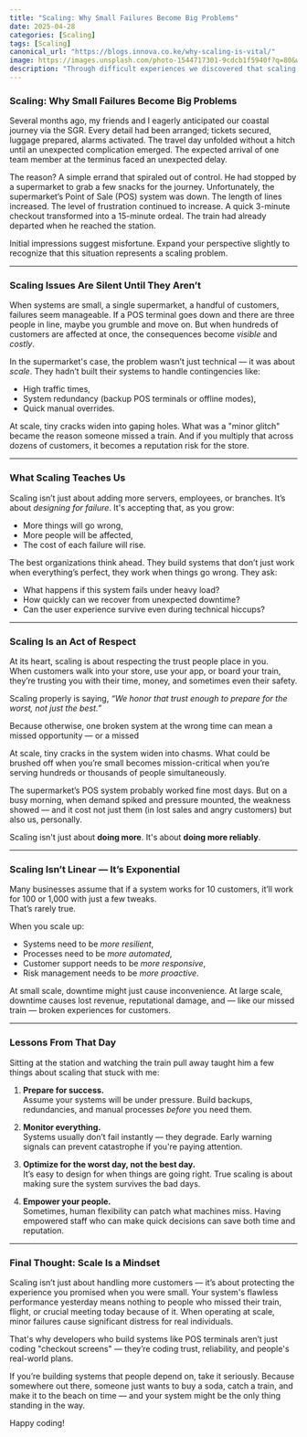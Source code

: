 ```yaml
---
title: "Scaling: Why Small Failures Become Big Problems"
date: 2025-04-28
categories: [Scaling]
tags: [Scaling]
canonical_url: "https://blogs.innova.co.ke/why-scaling-is-vital/"
image: https://images.unsplash.com/photo-1544717301-9cdcb1f5940f?q=80&w=1170&auto=format&fit=crop&ixlib=rb-4.1.0&ixid=M3wxMjA3fDB8MHxwaG90by1wYWdlfHx8fGVufDB8fHx8fA%3D%3D
description: "Through difficult experiences we discovered that scaling processes lack glamour. This article examines developmental trajectory by scrutinizing the missteps that results in failure while emphasizing the essential need for constructing a robust base to support growth."
---
```


### **Scaling: Why Small Failures Become Big Problems**

Several months ago, my friends and I eagerly anticipated our coastal journey via the SGR. Every detail had been arranged; tickets secured, luggage prepared, alarms activated. The travel day unfolded without a hitch until an unexpected complication emerged. The expected arrival of one team member at the terminus faced an unexpected delay.

The reason? A simple errand that spiraled out of control.
He had stopped by a supermarket to grab a few snacks for the journey. Unfortunately, the supermarket’s Point of Sale (POS) system was down. The length of lines increased. The level of frustration continued to increase. A quick 3-minute checkout transformed into a 15-minute ordeal. The train had already departed when he reached the station.

Initial impressions suggest misfortune. Expand your perspective slightly to recognize that this situation represents a scaling problem.

---

### **Scaling Issues Are Silent Until They Aren’t**

When systems are small, a single supermarket, a handful of customers, failures seem manageable. If a POS terminal goes down and there are three people in line, maybe you grumble and move on. But when hundreds of customers are affected at once, the consequences become *visible* and *costly*.  

In the supermarket's case, the problem wasn’t just technical — it was about *scale*. They hadn’t built their systems to handle contingencies like:

- High traffic times,
- System redundancy (backup POS terminals or offline modes),
- Quick manual overrides.  

At scale, tiny cracks widen into gaping holes. What was a "minor glitch" became the reason someone missed a train. And if you multiply that across dozens of customers, it becomes a reputation risk for the store.

---

### **What Scaling Teaches Us**

Scaling isn’t just about adding more servers, employees, or branches. It’s about *designing for failure*. It's accepting that, as you grow:

- More things will go wrong,
- More people will be affected,
- The cost of each failure will rise.

The best organizations think ahead. They build systems that don’t just work when everything’s perfect, they work when things go wrong. They ask:

- What happens if this system fails under heavy load?
- How quickly can we recover from unexpected downtime?
- Can the user experience survive even during technical hiccups?

---

### **Scaling Is an Act of Respect**

At its heart, scaling is about respecting the trust people place in you.  
When customers walk into your store, use your app, or board your train, they’re trusting you with their time, money, and sometimes even their safety.  

Scaling properly is saying, *“We honor that trust enough to prepare for the worst, not just the best.”*  

Because otherwise, one broken system at the wrong time can mean a missed opportunity — or a missed

At scale, tiny cracks in the system widen into chasms. What could be brushed off when you’re small becomes mission-critical when you’re serving hundreds or thousands of people simultaneously.  

The supermarket’s POS system probably worked fine most days. But on a busy morning, when demand spiked and pressure mounted, the weakness showed — and it cost not just them (in lost sales and angry customers) but also us, personally.  

Scaling isn't just about **doing more**. It's about **doing more reliably**.

---

### **Scaling Isn’t Linear — It’s Exponential**

Many businesses assume that if a system works for 10 customers, it’ll work for 100 or 1,000 with just a few tweaks.  
That’s rarely true.

When you scale up:

- Systems need to be *more resilient*,
- Processes need to be *more automated*,
- Customer support needs to be *more responsive*,  
- Risk management needs to be *more proactive*.  

At small scale, downtime might just cause inconvenience. At large scale, downtime causes lost revenue, reputational damage, and — like our missed train — broken experiences for customers.

---

### **Lessons From That Day**

Sitting at the station and watching the train pull away taught him a few things about scaling that stuck with me:

1. **Prepare for success.**  
   Assume your systems will be under pressure. Build backups, redundancies, and manual processes *before* you need them.  

2. **Monitor everything.**  
   Systems usually don’t fail instantly — they degrade. Early warning signals can prevent catastrophe if you're paying attention.  

3. **Optimize for the worst day, not the best day.**  
   It’s easy to design for when things are going right. True scaling is about making sure the system survives the bad days.

4. **Empower your people.**  
   Sometimes, human flexibility can patch what machines miss. Having empowered staff who can make quick decisions can save both time and reputation.

---

### **Final Thought: Scale Is a Mindset**

Scaling isn’t just about handling more customers — it’s about protecting the experience you promised when you were small.
Your system's flawless performance yesterday means nothing to people who missed their train, flight, or crucial meeting today because of it.
When operating at scale, minor failures cause significant distress for real individuals.

That's why developers who build systems like POS terminals aren’t just coding "checkout screens" — they’re coding trust, reliability, and people's real-world plans.

If you’re building systems that people depend on, take it seriously.
Because somewhere out there, someone just wants to buy a soda, catch a train, and make it to the beach on time — and your system might be the only thing standing in the way.

Happy coding!

